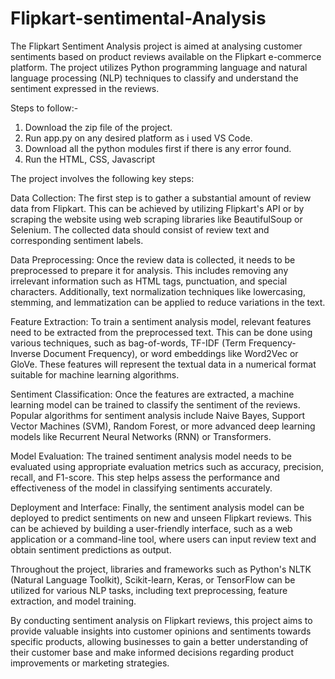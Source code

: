 # Flipkart-sentimental-Analysis
The Flipkart Sentiment Analysis project is aimed at analysing customer sentiments based on product reviews available on the Flipkart e-commerce platform. The project utilizes Python programming language and natural language processing (NLP) techniques to classify and understand the sentiment expressed in the reviews.

Steps to follow:-
1. Download the zip file of the project.
2. Run app.py on any desired platform as i used VS Code.
3. Download all the python modules first if there is any error found.
4. Run the HTML, CSS, Javascript

The project involves the following key steps:

Data Collection: The first step is to gather a substantial amount of review data from Flipkart. This can be achieved by utilizing Flipkart's API or by scraping the website using web scraping libraries like BeautifulSoup or Selenium. The collected data should consist of review text and corresponding sentiment labels.

Data Preprocessing: Once the review data is collected, it needs to be preprocessed to prepare it for analysis. This includes removing any irrelevant information such as HTML tags, punctuation, and special characters. Additionally, text normalization techniques like lowercasing, stemming, and lemmatization can be applied to reduce variations in the text.

Feature Extraction: To train a sentiment analysis model, relevant features need to be extracted from the preprocessed text. This can be done using various techniques, such as bag-of-words, TF-IDF (Term Frequency-Inverse Document Frequency), or word embeddings like Word2Vec or GloVe. These features will represent the textual data in a numerical format suitable for machine learning algorithms.

Sentiment Classification: Once the features are extracted, a machine learning model can be trained to classify the sentiment of the reviews. Popular algorithms for sentiment analysis include Naive Bayes, Support Vector Machines (SVM), Random Forest, or more advanced deep learning models like Recurrent Neural Networks (RNN) or Transformers.

Model Evaluation: The trained sentiment analysis model needs to be evaluated using appropriate evaluation metrics such as accuracy, precision, recall, and F1-score. This step helps assess the performance and effectiveness of the model in classifying sentiments accurately.

Deployment and Interface: Finally, the sentiment analysis model can be deployed to predict sentiments on new and unseen Flipkart reviews. This can be achieved by building a user-friendly interface, such as a web application or a command-line tool, where users can input review text and obtain sentiment predictions as output.

Throughout the project, libraries and frameworks such as Python's NLTK (Natural Language Toolkit), Scikit-learn, Keras, or TensorFlow can be utilized for various NLP tasks, including text preprocessing, feature extraction, and model training.

By conducting sentiment analysis on Flipkart reviews, this project aims to provide valuable insights into customer opinions and sentiments towards specific products, allowing businesses to gain a better understanding of their customer base and make informed decisions regarding product improvements or marketing strategies.
